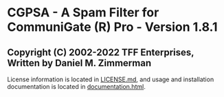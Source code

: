# CGPSA - A Spam Filter for CommuniGate (R) Pro - Version 1.8.1
## Copyright (C) 2002-2022 TFF Enterprises, Written by Daniel M. Zimmerman

License information is located in [LICENSE.md](LICENSE.md), and usage and
installation documentation is located in 
[documentation.html](documentation.html).
